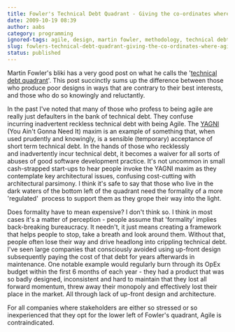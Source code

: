 ```yaml
---
title: Fowler's Technical Debt Quadrant - Giving the co-ordinates where Agile is contraindicated.
date: 2009-10-19 08:39
author: aabs
category: programming
ignored-tags: agile, design, martin fowler, methodology, technical debt
slug: fowlers-technical-debt-quadrant-giving-the-co-ordinates-where-agile-is-contraindicated
status: published
---
```


Martin Fowler's bliki has a very good post on what he calls the '[technical debt quadrant](http://martinfowler.com/bliki/TechnicalDebtQuadrant.html)'. This post succinctly sums up the difference between those who produce poor designs in ways that are contrary to their best interests, and those who do so knowingly and reluctantly.

In the past I've noted that many of those who profess to being agile are really just defaulters in the bank of technical debt. They confuse incurring inadvertent reckless technical debt with being Agile. The [YAGNI](http://en.wikipedia.org/wiki/YAGNI) (You Ain't Gonna Need It) maxim is an example of something that, when used prudently and knowingly, is a sensible (temporary) acceptance of short term technical debt. In the hands of those who recklessly and inadvertently incur technical debt, it becomes a waiver for all sorts of abuses of good software development practice. It's not uncommon in small cash-strapped start-ups to hear people invoke the YAGNI maxim as they contemplate key architectural issues, confusing cost-cutting with architectural parsimony. I think it's safe to say that those who live in the dark waters of the bottom left of the quadrant need the formality of a more 'regulated'  process to support them as they grope their way into the light.

Does formality have to mean expensive? I don't think so. I think in most cases it's a matter of perception - people assume that 'formality' implies back-breaking bureaucracy. It needn't, it just means creating a framework that helps people to stop, take a breath and look around them. Without that, people often lose their way and drive headlong into crippling technical debt. I've seen large companies that consciously avoided using up-front design subsequently paying the cost of that debt for years afterwards in maintenance. One notable example would regularly burn through its OpEx budget within the first 6 months of each year - they had a product that was so badly designed, inconsistent and hard to maintain that they lost all forward momentum, threw away their monopoly and effectively lost their place in the market. All through lack of up-front design and architecture.

For all companies where stakeholders are either so stressed or so inexperienced that they opt for the lower left of Fowler's quadrant, Agile is contraindicated.
